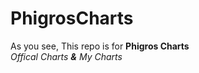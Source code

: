 # PhigrosCharts
As you see, This repo is for **Phigros Charts**
<br>
*Offical Charts **&** My Charts*
